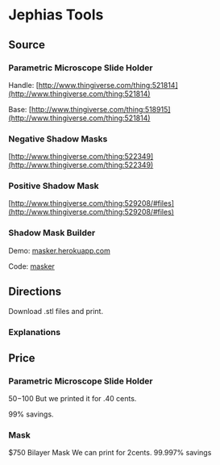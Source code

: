 # Jephias Tools

## Source

### Parametric Microscope Slide Holder

Handle: [http://www.thingiverse.com/thing:521814](http://www.thingiverse.com/thing:521814)

Base: [http://www.thingiverse.com/thing:518915](http://www.thingiverse.com/thing:521814)

### Negative Shadow Masks
[http://www.thingiverse.com/thing:522349](http://www.thingiverse.com/thing:522349)

### Positive Shadow Mask
[http://www.thingiverse.com/thing:529208/#files](http://www.thingiverse.com/thing:529208/#files)

### Shadow Mask Builder

Demo: [masker.herokuapp.com](http://masker.herokuapp.com/)

Code: [masker](http://github.com/c0nrad/masker)

## Directions

Download .stl files and print.

### Explanations

## Price

### Parametric Microscope Slide Holder
$50-$100
But we printed it for .40 cents.

99% savings.

### Mask
$750 Bilayer Mask
We can print for 2cents.
99.997% savings
